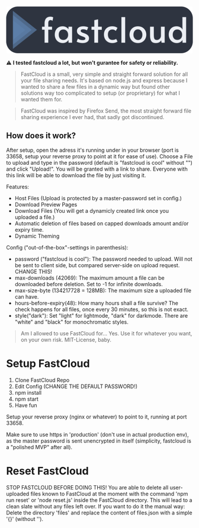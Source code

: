 ![# FastCloud](https://raw.githubusercontent.com/bluewingtitan/fastcloud/master/statics/Banner.png)

⚠️ **I tested fastcloud a lot, but won't gurantee for safety or reliability.**

> FastCloud is a small, very simple and straight forward solution for all your file sharing needs. It's based on node.js and express because I wanted to share a few files in a dynamic way but found other solutions way too complicated to setup (or proprietary) for what I wanted them for.

> FastCloud was inspired by Firefox Send, the most straight forward file sharing experience I ever had, that sadly got discontinued.

## How does it work?
After setup, open the adress it's running under in your browser (port is 33658, setup your reverse proxy to point at it for ease of use).
Choose a File to upload and type in the password (default is "fastcloud is cool" without "") and click "Upload!".
You will be granted with a link to share. Everyone with this link will be able to download the file by just visiting it.

Features:

- Host Files (Upload is protected by a master-password set in config.)
- Download Preview Pages
- Download Files (You will get a dynamicly created link once you uploaded a file.)
- Automatic deletion of files based on capped downloads amount and/or expiry time.
- Dynamic Theming



Config ("out-of-the-box"-settings in parenthesis):

- password ("fastcloud is cool"): The password needed to upload. Will not be sent to client side, but compared server-side on upload request. CHANGE THIS!
- max-downloads (42069): The maximum amount a file can be downloaded before deletion. Set to -1 for infinite downloads.
- max-size-byte (134217728 = 128MB): The maximum size a uploaded file can have.
- hours-before-expiry(48): How many hours shall a file survive? The check happens for all files, once every 30 minutes, so this is not exact.
- style("dark"): Set "light" for lightmode, "dark" for darkmode. There are "white" and "black" for monochromatic styles.


> Am I allowed to use FastCloud for...
Yes.
Use it for whatever you want, on your own risk.
MIT-License, baby.




# Setup FastCloud
1. Clone FastCloud Repo
2. Edit Config (CHANGE THE DEFAULT PASSWORD!)
3. npm install
4. npm start
5. Have fun

Setup your reverse proxy (nginx or whatever) to point to it, running at port 33658.

Make sure to use https in 'production' (don't use in actual production env), as the master password is sent unencrypted in itself (simplicity, fastcloud is a "polished MVP" after all).


# Reset FastCloud
STOP FASTCLOUD BEFORE DOING THIS!
You are able to delete all user-uploaded files known to FastCloud at the moment with the command 'npm run reset' or 'node reset.js' inside the FastCloud directory.
This will lead to a clean slate without any files left over.
If you want to do it the manual way: Delete the directory 'files' and replace the content of files.json with a simple '{}' (without '').
